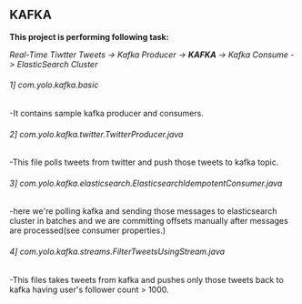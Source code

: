 ## KAFKA

**This project is performing following task:**

*Real-Time Tiwtter Tweets -> Kafka Producer -> **KAFKA** -> Kafka Consume -> ElasticSearch Cluster*

###### 1] com.yolo.kafka.basic 
-It contains sample kafka producer and consumers.

###### 2] com.yolo.kafka.twitter.TwitterProducer.java 
-This file polls tweets from twitter and push those tweets to kafka topic.
                             
###### 3] com.yolo.kafka.elasticsearch.ElasticsearchIdempotentConsumer.java  
-here we're polling kafka and sending those messages to elasticsearch cluster in batches and we are committing offsets manually after messages are processed(see consumer properties.)

###### 4] com.yolo.kafka.streams.FilterTweetsUsingStream.java 
-This files takes tweets from kafka and pushes only those tweets back to kafka having user's follower count > 1000.
